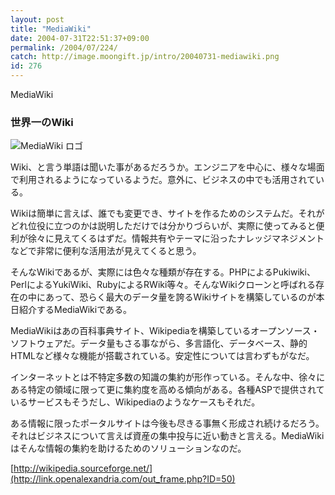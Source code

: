 ```yaml
---
layout: post
title: "MediaWiki"
date: 2004-07-31T22:51:37+09:00
permalink: /2004/07/224/
catch: http://image.moongift.jp/intro/20040731-mediawiki.png
id: 276
---
```

MediaWiki  
<!--more-->

### 世界一のWiki
  

![MediaWiki ロゴ](http://image.moongift.jp/intro/20040731-mediawiki.png "MediaWiki ロゴ")

  

Wiki、と言う単語は聞いた事があるだろうか。エンジニアを中心に、様々な場面で利用されるようになっているようだ。意外に、ビジネスの中でも活用されている。

  

Wikiは簡単に言えば、誰でも変更でき、サイトを作るためのシステムだ。それがどれ位役に立つのかは説明しただけでは分かりづらいが、実際に使ってみると便利が徐々に見えてくるはずだ。情報共有やテーマに沿ったナレッジマネジメントなどで非常に便利な活用法が見えてくると思う。

  

そんなWikiであるが、実際には色々な種類が存在する。PHPによるPukiwiki、PerlによるYukiWiki、RubyによるRWiki等々。そんなWikiクローンと呼ばれる存在の中にあって、恐らく最大のデータ量を誇るWikiサイトを構築しているのが本日紹介するMediaWikiである。

  

MediaWikiはあの百科事典サイト、Wikipediaを構築しているオープンソース・ソフトウェアだ。データ量もさる事ながら、多言語化、データベース、静的HTMLなど様々な機能が搭載されている。安定性については言わずもがなだ。

  

インターネットとは不特定多数の知識の集約が形作っている。そんな中、徐々にある特定の領域に限って更に集約度を高める傾向がある。各種ASPで提供されているサービスもそうだし、Wikipediaのようなケースもそれだ。

  

ある情報に限ったポータルサイトは今後も尽きる事無く形成され続けるだろう。それはビジネスについて言えば資産の集中投与に近い動きと言える。MediaWikiはそんな情報の集約を助けるためのソリューションなのだ。

  

[http://wikipedia.sourceforge.net/](http://link.openalexandria.com/out_frame.php?ID=50)

